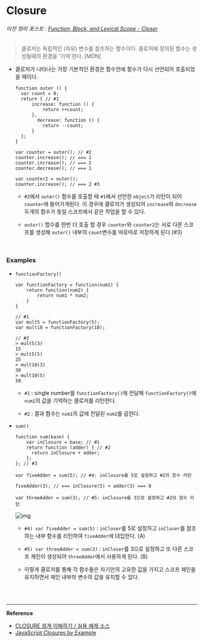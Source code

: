 # Closure

###### *이전 정리 포스트 : [Function, Block, and Lexical Scope - Closer](https://github.com/SewookHan/TIL/blob/main/JavaScript/33-js-concepts/function-block-lexical-scope.md#closer)*

> 클로저는 독립적인 (자유) 변수를 참조하는 함수이다. 클로저에 정의된 함수는 생성될때의 환경을 '기억'한다. [MDN]
>

- 클로저가 나타나는 가장 기본적인 환경은 함수안에 함수가 다시 선언되어 호출되었을 때이다.

  ```
  function outer () { 
  	var count = 0; 
  	return { // #1
  		increase: function () { 
  			return ++count; 
  		}, 
          decrease: function () { 
  			return --count; 
  		} 
  	}; 
  } 
  
  var counter = outer(); // #2
  counter.increase(); // === 1
  counter.increase(); // === 2
  counter.decrease(); // === 1
  
  var counter2 = outer(); 
  counter.increase(); // === 2 #3
  ```

  - `#2`에서 `outer()` 함수를 호출할 때 `#1`에서 선언한 `object`가 리턴이 되어 `counter`에 들어가게된다. 이 경우에 클로저가 생성되어 `increase`와 `decrease` 두개의 함수가 동일 스코프에서 같은 작업을 할 수 있다.

  - `outer()` 함수를 한번 더 호출 할 경우 `counter`와 `counter2`는 서로 다른 스코프를 생성해 `outer()` 내부의 `count`변수를 따로따로 저장하게 된다.(#3)

<br>

### Examples

- `functionFactory()`

  ```
  var functionFactory = function(num1) {
      return function(num2) {
          return num1 * num2;
      }
  }
  
  // #1
  var mult5 = functionFactory(5);
  var mult10 = functionFactory(10);
  
  // #2
  > mult5(3)
  15
  > mult5(5)
  25
  > mult10(3)
  30
  > mult10(5)
  50
  ```

  - `#1` : single number를 `functionFactory()`에 전달해 `functionFactory()`에  `num1`의 값을 기억하는 클로저를 리턴한다.

  - `#2` : 결과 함수는 `num1`의 값에 전달된 `num2`를 곱한다.

- `sum()` 

  ```
  function sum(base) { 
      var inClosure = base; // #1 
      return function (adder) { // #2 
  	    return inClosure + adder; 
      }; 
  }; // #3 
  
  var fiveAdder = sum(5); // #4: inClosure를 5로 설정하고 #2의 함수 리턴 
  
  fiveAdder(3); // === inClosure(5) + adder(3) === 8 
  
  var threeAdder = sum(3); // #5: inClosure를 3으로 설정하고 #2의 함수 리턴
  ```

  ![img](https://t1.daumcdn.net/cfile/tistory/122FC7455108833B38)

  

    - `#4) var fiveAdder = sum(5)` : `inCloser`를 5로 설정하고 `inCloser`를 참조하는 내부 함수를 리턴하여 `fiveAdder`에 대입한다. (A)

    - `#5) var threeAdder = sum(3)` :  `inCloser`를 3으로 설정하고 또 다른 스코프 체인이 생성되어 `threeAdder`에서 사용하게 된다. (B)

    - 이렇게 클로저를 통해 각 함수들은 자기만의 고유한 값을 가지고 스코프 체인을 유지하면서 체인 내부의 변수의 값을 유지할 수 있다.

<br>

<br>

------

**Reference**

- [CLOSURE 쉽게 이해하기 / 실용 예제 소스](https://unikys.tistory.com/309)
- [JavaScript Closures by Example](https://howchoo.com/g/mge2mji2mtq/javascript-closures-by-example)